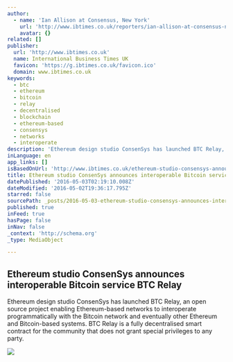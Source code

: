 ```yaml
---
author:
  - name: 'Ian Allison at Consensus, New York'
    url: 'http://www.ibtimes.co.uk/reporters/ian-allison-at-consensus-new-york'
    avatar: {}
related: []
publisher:
  url: 'http://www.ibtimes.co.uk'
  name: International Business Times UK
  favicon: 'https://g.ibtimes.co.uk/favicon.ico'
  domain: www.ibtimes.co.uk
keywords:
  - btc
  - ethereum
  - bitcoin
  - relay
  - decentralised
  - blockchain
  - ethereum-based
  - consensys
  - networks
  - interoperate
description: 'Ethereum design studio ConsenSys has launched BTC Relay, an open source project enabling Ethereum-based networks to interoperate programmatically with the Bitcoin network and eventually other Ethereum and Bitcoin-based systems. BTC Relay is a fully decentralised smart contract for the community that does not grant special privileges to any party.'
inLanguage: en
app_links: []
isBasedOnUrl: 'http://www.ibtimes.co.uk/ethereum-studio-consensys-announces-interoperable-bitcoin-service-btc-relay-1557841'
title: Ethereum studio ConsenSys announces interoperable Bitcoin service BTC Relay
datePublished: '2016-05-03T02:19:10.008Z'
dateModified: '2016-05-02T19:36:17.795Z'
starred: false
sourcePath: _posts/2016-05-03-ethereum-studio-consensys-announces-interoperable-bitcoin-se.md
published: true
inFeed: true
hasPage: false
inNav: false
_context: 'http://schema.org'
_type: MediaObject

---
```

<article style=""><h1>Ethereum studio ConsenSys announces interoperable Bitcoin service BTC Relay</h1><p>Ethereum design studio ConsenSys has launched BTC Relay, an open source project enabling Ethereum-based networks to interoperate programmatically with the Bitcoin network and eventually other Ethereum and Bitcoin-based systems. BTC Relay is a fully decentralised smart contract for the community that does not grant special privileges to any party.</p><img src="https://d.ibtimes.co.uk/en/full/1503145/ethereum-worlds-computer.jpg" /></article>